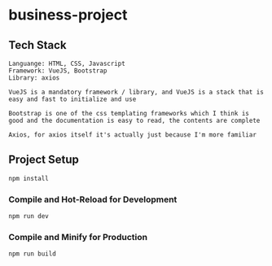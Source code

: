 # business-project

## Tech Stack
```
Languange: HTML, CSS, Javascript
Framework: VueJS, Bootstrap
Library: axios

VueJS is a mandatory framework / library, and VueJS is a stack that is easy and fast to initialize and use

Bootstrap is one of the css templating frameworks which I think is good and the documentation is easy to read, the contents are complete

Axios, for axios itself it's actually just because I'm more familiar
```

## Project Setup

```sh
npm install
```

### Compile and Hot-Reload for Development

```sh
npm run dev
```

### Compile and Minify for Production

```sh
npm run build
```
